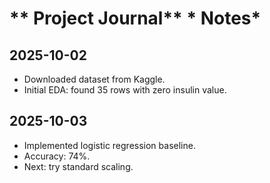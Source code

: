 # ** Project Journal** * Notes*

## 2025-10-02
- Downloaded dataset from Kaggle.
- Initial EDA: found 35 rows with zero insulin value.

## 2025-10-03
- Implemented logistic regression baseline.
- Accuracy: 74%.
- Next: try standard scaling.
